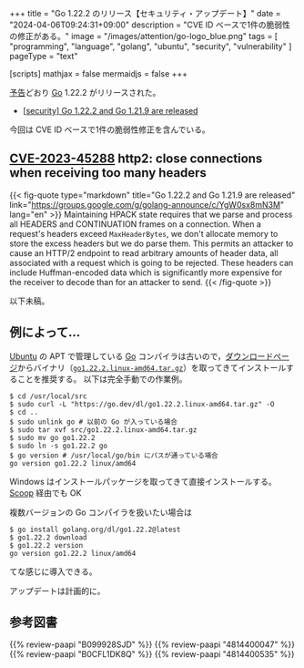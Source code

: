 +++
title = "Go 1.22.2 のリリース【セキュリティ・アップデート】"
date =  "2024-04-06T09:24:31+09:00"
description = "CVE ID ベースで1件の脆弱性の修正がある。"
image = "/images/attention/go-logo_blue.png"
tags  = [ "programming", "language", "golang", "ubuntu", "security", "vulnerability" ]
pageType = "text"

[scripts]
  mathjax = false
  mermaidjs = false
+++

[予告](https://groups.google.com/g/golang-announce/c/nUtcDA04HLM "[security] Go 1.22.2 and Go 1.21.9 pre-announcement")どおり [Go] 1.22.2 がリリースされた。

- [[security] Go 1.22.2 and Go 1.21.9 are released](https://groups.google.com/g/golang-announce/c/YgW0sx8mN3M)

今回は CVE ID ベースで1件の脆弱性修正を含んでいる。

## [CVE-2023-45288] http2: close connections when receiving too many headers

{{< fig-quote type="markdown" title="Go 1.22.2 and Go 1.21.9 are released" link="https://groups.google.com/g/golang-announce/c/YgW0sx8mN3M" lang="en" >}}
Maintaining HPACK state requires that we parse and process all HEADERS and CONTINUATION frames on a connection. When a request's headers exceed `MaxHeaderBytes`, we don't allocate memory to store the excess headers but we do parse them. This permits an attacker to cause an HTTP/2 endpoint to read arbitrary amounts of header data, all associated with a request which is going to be rejected. These headers can include Huffman-encoded data which is significantly more expensive for the receiver to decode than for an attacker to send.
{{< /fig-quote >}}

以下未稿。

## 例によって...

[Ubuntu] の APT で管理している [Go] コンパイラは古いので，[ダウンロードページ](https://go.dev/dl/ "Downloads - go.dev")からバイナリ（[`go1.22.2.linux-amd64.tar.gz`](https://go.dev/dl/go1.22.2.linux-amd64.tar.gz)）を取ってきてインストールすることを推奨する。
以下は完全手動での作業例。

```text
$ cd /usr/local/src
$ sudo curl -L "https://go.dev/dl/go1.22.2.linux-amd64.tar.gz" -O
$ cd ..
$ sudo unlink go # 以前の Go が入っている場合
$ sudo tar xvf src/go1.22.2.linux-amd64.tar.gz
$ sudo mv go go1.22.2
$ sudo ln -s go1.22.2 go
$ go version # /usr/local/go/bin にパスが通っている場合
go version go1.22.2 linux/amd64
```

Windows はインストールパッケージを取ってきて直接インストールする。
[Scoop] 経由でも OK

複数バージョンの Go コンパイラを扱いたい場合は

```text
$ go install golang.org/dl/go1.22.2@latest
$ go1.22.2 download
$ go1.22.2 version
go version go1.22.2 linux/amd64
```

てな感じに導入できる。

アップデートは計画的に。

[Go]: https://go.dev/
[Ubuntu]: https://www.ubuntu.com/ "The leading operating system for PCs, IoT devices, servers and the cloud | Ubuntu"
[Scoop]: https://scoop.sh/
[CVE-2023-45288]: https://nvd.nist.gov/vuln/detail/CVE-2023-45288

## 参考図書

{{% review-paapi "B099928SJD" %}} <!-- プログラミング言語Go -->
{{% review-paapi "4814400047" %}} <!-- 初めてのGo言語 -->
{{% review-paapi "B0CFL1DK8Q" %}} <!-- Go言語 100Tips -->
{{% review-paapi "4814400535" %}} <!-- 効率的なGo : Efficient Go -->
